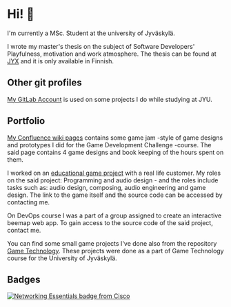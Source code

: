 # Hi! 👋

I'm currently a MSc. Student at the university of Jyväskylä. 

I wrote my master's thesis on the subject of Software Developers' Playfulness, motivation and work atmosphere. The thesis can be found at [JYX](https://jyx.jyu.fi/handle/123456789/80955) and it is only available in Finnish. 

## Other git profiles

[My GitLab Account](https://gitlab.jyu.fi/aakaneis) is used on some projects I do while studying at JYU. 

## Portfolio

[My Confluence wiki pages](https://wiki.jyu.fi/display/pelihaaste/Isoaho+Aaron) contains some game jam -style of game designs and prototypes I did for the Game Development Challenge -course. The said page contains 4 game designs and book keeping of the hours spent on them. 

I worked on an [educational game project](https://www.youtube.com/watch?v=8cundkYVs_Q) with a real life customer. My roles on the said project:
Programming and audio design - and the roles include tasks such as: audio design, composing, audio engineering and game design. The link to the game itself and the source code can be accessed by contacting me. 

On DevOps course I was a part of a group assigned to create an interactive beemap web app. To gain access to the source code of the said project, contact me.

You can find some small game projects I've done also from the repository [Game Technology](https://github.com/aaisoaho/TIES476). These projects were done as a part of Game Technology course for the University of Jyväskylä. 

## Badges

[![Networking Essentials badge from Cisco](https://images.credly.com/size/340x340/images/d7f73336-9adb-4833-a602-761837a33ba3/NetworkingEssentials-01.png)](https://www.credly.com/badges/fd5c5555-0a5a-40f3-bc73-1b2c8b09a712/public_url)
